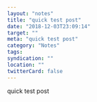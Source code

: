 ```yaml
---
layout: "notes"
title: "quick test post"
date: "2018-12-03T23:09:14"
target: ""
meta: "quick test post"
category: "Notes"
tags:
syndication: ""
location: ""
twitterCard: false
---
```

quick test post
